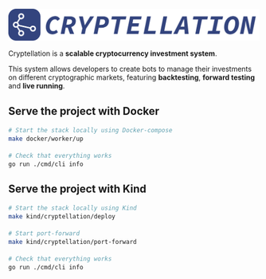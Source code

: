 ![Cryptellation Logo](website/static/images/title.png)

Cryptellation is a **scalable cryptocurrency investment system**.

This system allows developers to create bots to manage their investments on
different cryptographic markets, featuring **backtesting**, **forward testing** and
**live running**.

## Serve the project with Docker

```bash
# Start the stack locally using Docker-compose
make docker/worker/up

# Check that everything works
go run ./cmd/cli info
```

## Serve the project with Kind

```bash
# Start the stack locally using Kind
make kind/cryptellation/deploy

# Start port-forward
make kind/cryptellation/port-forward

# Check that everything works
go run ./cmd/cli info
```